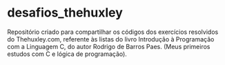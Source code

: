 # desafios_thehuxley
Repositório criado para compartilhar os códigos dos exercícios resolvidos do Thehuxley.com, referente às listas do livro Introdução à Programação com a Linguagem C, do autor Rodrigo de Barros Paes. (Meus primeiros estudos com C e lógica de programação).
